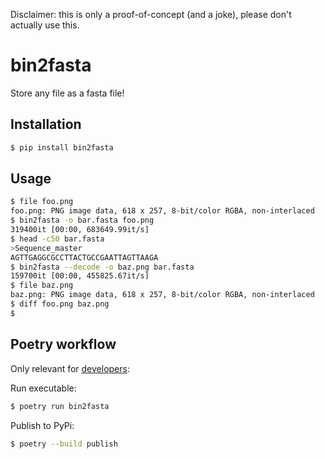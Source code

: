 Disclaimer: this is only a proof-of-concept (and a joke), please don't actually use this.


# bin2fasta

Store any file as a fasta file!


## Installation

```bash
$ pip install bin2fasta
```


## Usage

```bash
$ file foo.png
foo.png: PNG image data, 618 x 257, 8-bit/color RGBA, non-interlaced
$ bin2fasta -o bar.fasta foo.png
319400it [00:00, 683649.99it/s]
$ head -c50 bar.fasta
>Sequence_master
AGTTGAGGCGCCTTACTGCCGAATTAGTTAAGA
$ bin2fasta --decode -o baz.png bar.fasta
159700it [00:00, 455825.67it/s]
$ file baz.png
baz.png: PNG image data, 618 x 257, 8-bit/color RGBA, non-interlaced
$ diff foo.png baz.png
$
```


## Poetry workflow

Only relevant for [developers](https://poetry.eustace.io/docs/):

Run executable:
```bash
$ poetry run bin2fasta
```

Publish to PyPi:
```bash
$ poetry --build publish
```
